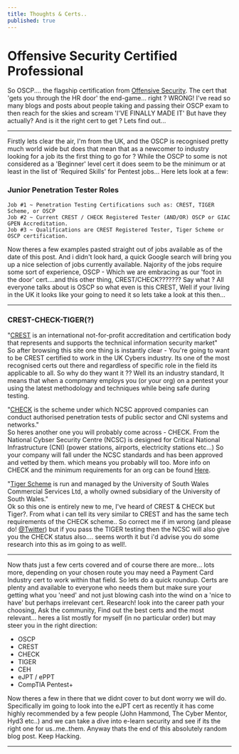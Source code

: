 ```yaml
---
title: Thoughts & Certs..
published: true
---
```


# [](#header-1)Offensive Security Certified Professional

So OSCP.... the flagship certification from [Offensive Security](https://www.offensive-security.com/pwk-oscp/). The cert that 'gets you through the HR door' the end-game... right ? WRONG!
I've read so many blogs and posts about people taking and passing their OSCP exam to then reach for the skies and scream 'I'VE FINALLY MADE IT' But have they actually? And is it the right cert to get ? Lets find out...  

***  

Firstly lets clear the air, I'm from the UK, and the OSCP is recognised pretty much world wide but does that mean that as a newcomer to industry looking for a job its the first thing to go for ? While the OSCP to some is not considered as a 'Beginner' level cert it does seem to be the minimum or at least in the list of 'Required Skills' for Pentest jobs... Here lets look at a few:  

### [](#header-3)Junior Penetration Tester Roles
    Job #1 ~ Penetration Testing Certifications such as: CREST, TIGER Scheme, or OSCP
    Job #2 ~ Current CREST / CHECK Registered Tester (AND/OR) OSCP or GIAC GPEN Accreditation.
    Job #3 ~ Qualifications are CREST Registered Tester, Tiger Scheme or OSCP certification.

Now theres a few examples pasted straight out of jobs available as of the date of this post. And i didn't look hard, a quick Google search will bring you up a nice selection
of jobs currently available. Najority of the jobs require some sort of experience, OSCP - Which we are embracing as our 'foot in the door' cert....and this other thing, CREST/CHECK??????? Say what ? All everyone talks about is OSCP so what even is this CREST, Well if your living in the UK it looks like your going to need it so lets take a look at this then...

***   


### [](#header-3)CREST-CHECK-TIGER(?)
"[CREST](https://www.crest-approved.org/) is an international not-for-profit accreditation and certification body that represents and supports the technical information security market"  
So after browsing this site one thing is instantly clear - You're going to want to be CREST certified to work in the UK Cybers industry. Its one of the most recognised 
certs out there and regardless of specific role in the field its applicable to all. So why do they want it ?? Well its an industry standard, It means that when a compmany employs you (or your org) on a pentest your using the latest methodology and techniques while being safe during testing.  

"[CHECK](https://www.ncsc.gov.uk/information/check-penetration-testing) is the scheme under which NCSC approved companies can conduct authorised penetration tests of public sector and CNI systems and networks."  
So heres another one you will probably come across - CHECK. From the National Cybser Security Centre (NCSC) is designed for Critical National Infrastructure (CNI) (power stations, airports, electricity stations etc...) So your company will fall under the NCSC standards and has been approved and vetted by them. which means you probably will too. More info on CHECK and the minimum requirements for an org can be found [Here](https://www.ncsc.gov.uk/information/become-a-check-provider).  

"[Tiger Scheme](https://www.tigerscheme.org/qualifications.php) is run and managed by the University of South Wales Commercial Services Ltd, a wholly owned subsidiary of the University of South Wales."  
Ok so this one is entirely new to me, I've heard of CREST & CHECK but Tiger?. From what i can tell its very similar to CREST and has the same tech requirements of the CHECK scheme.. So correct me if im wrong  (and please do! [@Twitter](https://twitter.com/KhaosShield)) but if you pass the TIGER testing then the NCSC will also give you the CHECK status also.... seems worth it but i'd advise you do some research into this as im going to as well!.  

***



Now thats just a few certs covered and of course there are more... lots more, depending on your chosen route you may need a Payment Card Industry cert to work within that field. So lets do a quick roundup. Certs are plenty and available to everyone who needs them but make sure your getting what you 'need' and not just blowing cash into the wind on a 'nice to have' but perhaps irrelevant cert. Research! look into the career path your choosing, Ask the community, Find out the best certs and the most relevant... heres a list mostly for myself (in no particular order) but may steer you in the right direction:  

* OSCP
* CREST
* CHECK
* TIGER
* CEH
* eJPT / ePPT
* CompTIA Pentest+  

Now theres a few in there that we didnt cover to but dont worry we will do. Specifically im going to look into the eJPT cert as recently it has come highly recommended by a few people (John Hammond, The Cyber Mentor, Hyd3 etc..) and we can take a dive into e-learn security and see if its the right one for us..me..them. Anyway thats the end of this absolutely random blog post. Keep Hacking.

***

